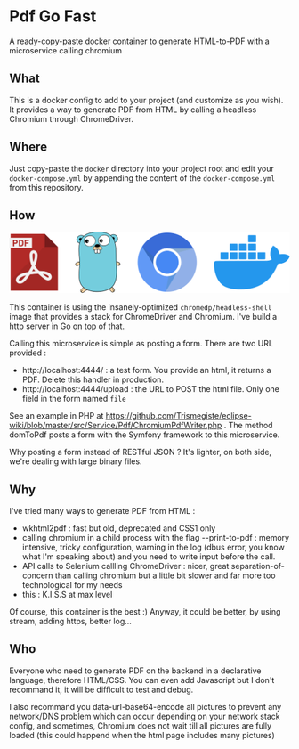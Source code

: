 # Pdf Go Fast
A ready-copy-paste docker container to generate HTML-to-PDF with a microservice calling chromium

## What
This is a docker config to add to your project (and customize as you wish). It provides a way to 
generate PDF from HTML by calling a headless Chromium through ChromeDriver.

## Where
Just copy-paste the ```docker``` directory into your project root and edit your ```docker-compose.yml``` by appending the content of the ```docker-compose.yml``` from this repository.

## How
![Stack](https://github.com/Trismegiste/pdfgofast/blob/master/stack.svg)

This container is using the insanely-optimized ```chromedp/headless-shell``` image that provides a stack for ChromeDriver and Chromium. I've build a http server in Go on top of that.

Calling this microservice is simple as posting a form.
There are two URL provided :
* http://localhost:4444/ : a test form. You provide an html, it returns a PDF. Delete this handler in production. 
* http://localhost:4444/upload : the URL to POST the html file. Only one field in the form named ```file```

See an example in PHP at https://github.com/Trismegiste/eclipse-wiki/blob/master/src/Service/Pdf/ChromiumPdfWriter.php . The method domToPdf posts a form with the Symfony framework to this microservice.

Why posting a form instead of RESTful JSON ? It's lighter, on both side, we're dealing with large binary files.

## Why
I've tried many ways to generate PDF from HTML :
* wkhtml2pdf : fast but old, deprecated and CSS1 only
* calling chromium in a child process with the flag --print-to-pdf : memory intensive, tricky configuration, warning in the log (dbus error, you know what I'm speaking about) and you need to write input before the call.
* API calls to Selenium callling ChromeDriver : nicer, great separation-of-concern than calling chromium but a little bit slower and far more too technological for my needs
* this : K.I.S.S at max level

Of course, this container is the best :) Anyway, it could be better, by using stream, adding https, better log...

## Who
Everyone who need to generate PDF on the backend in a declarative language, therefore HTML/CSS. You can even add Javascript but I don't recommand it, it will be difficult to test and debug. 

I also recommand you data-url-base64-encode all pictures to prevent any network/DNS problem which can occur depending on your network stack config, and sometimes, Chromium does not wait till all pictures are fully loaded (this could happend when the html page includes many pictures)

